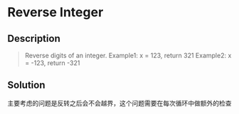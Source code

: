 # Reverse Integer

## Description

>Reverse digits of an integer.
Example1: x = 123, return 321
Example2: x = -123, return -321

## Solution
主要考虑的问题是反转之后会不会越界，这个问题需要在每次循环中做额外的检查